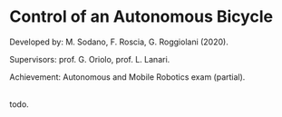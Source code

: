 # Control of an Autonomous Bicycle

Developed by: M. Sodano, F. Roscia, G. Roggiolani (2020).

Supervisors: prof. G. Oriolo, prof. L. Lanari.

Achievement: Autonomous and Mobile Robotics exam (partial).\
<br>

todo.
